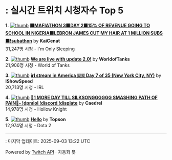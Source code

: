 # : 실시간 트위치 시청자수 Top 5

**1.** [![thumb](https://static-cdn.jtvnw.net/previews-ttv/live_user_kaicenat-320x180.jpg)](https://twitch.tv/KaiCenat)
**[🟧MAFIATHON 3🟧DAY 2🟧15% OF REVENUE GOING TO SCHOOL IN NIGERIA🟧LEBRON JAMES CUT MY HAIR AT 1 MILLION SUBS🟧!subathon](https://twitch.tv/KaiCenat)** by **KaiCenat**<br>31,247명 시청  - I'm Only Sleeping

**2.** [![thumb](https://static-cdn.jtvnw.net/previews-ttv/live_user_worldoftanks-320x180.jpg)](https://twitch.tv/WorldofTanks)
**[We are live with update 2.0!](https://twitch.tv/WorldofTanks)** by **WorldofTanks**<br>21,906명 시청  - World of Tanks

**3.** [![thumb](https://static-cdn.jtvnw.net/previews-ttv/live_user_ishowspeed-320x180.jpg)](https://twitch.tv/IShowSpeed)
**[irl stream in America 🇺🇸 Day 7 of 35 (New York City, NY)](https://twitch.tv/IShowSpeed)** by **IShowSpeed**<br>20,713명 시청  - IRL

**4.** [![thumb](https://static-cdn.jtvnw.net/previews-ttv/live_user_caedrel-320x180.jpg)](https://twitch.tv/Caedrel)
**[🔴1 MORE DAY TILL SILKSONGGGGGG SMASHING PATH OF PAIN🔴-  !dpmlol !discord !displate](https://twitch.tv/Caedrel)** by **Caedrel**<br>14,978명 시청  - Hollow Knight

**5.** [![thumb](https://static-cdn.jtvnw.net/previews-ttv/live_user_topson-320x180.jpg)](https://twitch.tv/Topson)
**[Hello](https://twitch.tv/Topson)** by **Topson**<br>12,974명 시청  - Dota 2


---
: 마지막 업데이트: 2025-09-03 13:22 UTC

Powered by [Twitch API](https://dev.twitch.tv/docs/api/reference) · 자동화 봇